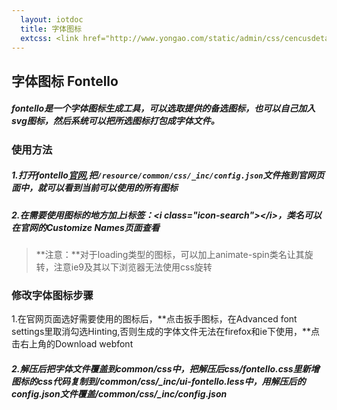 ```yaml
---
  layout: iotdoc
  title: 字体图标
  extcss: <link href="http://www.yongao.com/static/admin/css/cencusdetail.css" rel="stylesheet">
---
```


## 字体图标 Fontello

##### fontello是一个字体图标生成工具，可以选取提供的备选图标，也可以自己加入svg图标，然后系统可以把所选图标打包成字体文件。


### 使用方法

##### 1.打开fontello[官网](http://fontello.com),把`/resource/common/css/_inc/config.json`文件拖到官网页面中，就可以看到当前可以使用的所有图标

##### 2.在需要使用图标的地方加上i标签：&lt;i class="icon-search">&lt;/i>，类名可以在官网的Customize Names页面查看

> **注意：**对于loading类型的图标，可以加上animate-spin类名让其旋转，注意ie9及其以下浏览器无法使用css旋转


### 修改字体图标步骤

1.在官网页面选好需要使用的图标后，**点击扳手图标，在Advanced font settings里取消勾选Hinting,否则生成的字体文件无法在firefox和ie下使用，**点击右上角的Download webfont

##### 2.解压后把字体文件覆盖到common/css中，把解压后css/fontello.css里新增图标的css代码复制到/common/css/_inc/ui-fontello.less中，用解压后的config.json文件覆盖/common/css/_inc/config.json